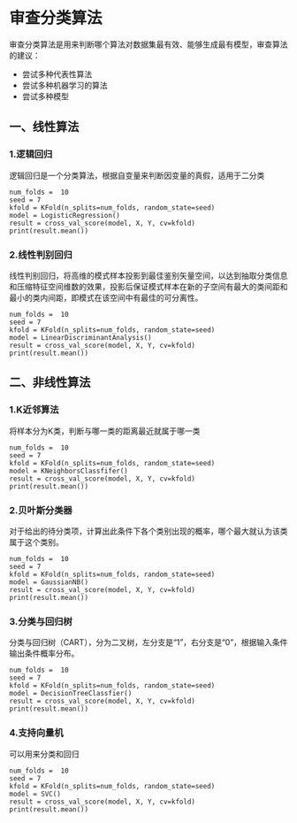 # 审查分类算法
审查分类算法是用来判断哪个算法对数据集最有效、能够生成最有模型，审查算法的建议：
* 尝试多种代表性算法
* 尝试多种机器学习的算法
* 尝试多种模型

## 一、线性算法
### 1.逻辑回归
逻辑回归是一个分类算法，根据自变量来判断因变量的真假，适用于二分类

```
num_folds =  10
seed = 7
kfold = KFold(n_splits=num_folds, random_state=seed)
model = LogisticRegression()
result = cross_val_score(model, X, Y, cv=kfold)
print(result.mean())
```

### 2.线性判别回归
线性判别回归，将高维的模式样本投影到最佳鉴别矢量空间，以达到抽取分类信息和压缩特征空间维数的效果，投影后保证模式样本在新的子空间有最大的类间距和最小的类内间距，即模式在该空间中有最佳的可分离性。

```
num_folds =  10
seed = 7
kfold = KFold(n_splits=num_folds, random_state=seed)
model = LinearDiscriminantAnalysis()
result = cross_val_score(model, X, Y, cv=kfold)
print(result.mean())
```

## 二、非线性算法
### 1.K近邻算法
将样本分为K类，判断与哪一类的距离最近就属于哪一类

```
num_folds =  10
seed = 7
kfold = KFold(n_splits=num_folds, random_state=seed)
model = KNeighborsClassfifer()
result = cross_val_score(model, X, Y, cv=kfold)
print(result.mean())
```

### 2.贝叶斯分类器
对于给出的待分类项，计算出此条件下各个类别出现的概率，哪个最大就认为该类属于这个类别。

```
num_folds =  10
seed = 7
kfold = KFold(n_splits=num_folds, random_state=seed)
model = GaussianNB()
result = cross_val_score(model, X, Y, cv=kfold)
print(result.mean())
```

### 3.分类与回归树
分类与回归树（CART），分为二叉树，左分支是“1”，右分支是“0”，根据输入条件输出条件概率分布。

```
num_folds =  10
seed = 7
kfold = KFold(n_splits=num_folds, random_state=seed)
model = DecisionTreeClassfier()
result = cross_val_score(model, X, Y, cv=kfold)
print(result.mean())
```

### 4.支持向量机
可以用来分类和回归

```
num_folds =  10
seed = 7
kfold = KFold(n_splits=num_folds, random_state=seed)
model = SVC()
result = cross_val_score(model, X, Y, cv=kfold)
print(result.mean())
```